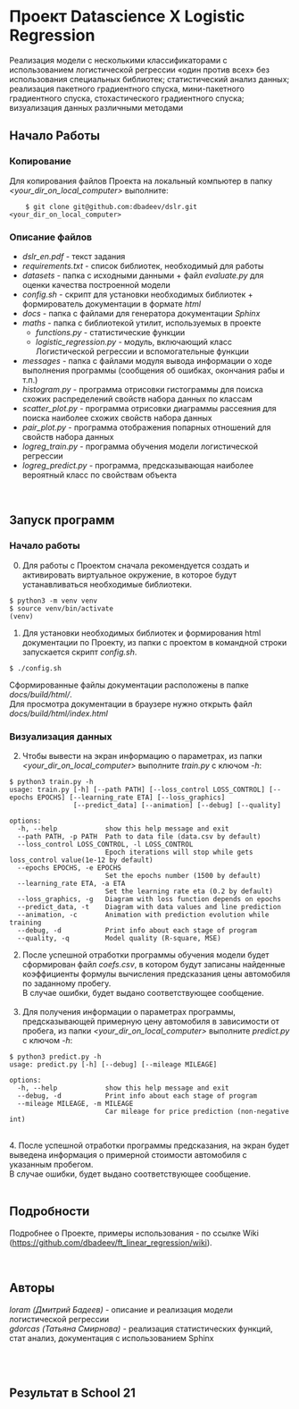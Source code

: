 # Проект Datascience X Logistic Regression
Реализация модели с несколькими классификаторами с использованием логистической регрессии «один против всех» без использования специальных библиотек; статистический анализ данных; реализация пакетного градиентного спуска, мини-пакетного градиентного спуска, стохастического градиентного спуска; визуализация данных различными методами

## Начало Работы

### Копирование
Для копирования файлов Проекта на локальный компьютер в папку *<your_dir_on_local_computer>* выполните:

```
    $ git clone git@github.com:dbadeev/dslr.git <your_dir_on_local_computer>
```

### Описание файлов
* *dslr_en.pdf* - текст задания
* *requirements.txt* - список библиотек, необходимый для работы 
* *datasets* - папка с исходными данными + файл _evaluate.py_ для оценки качества построенной модели  
* *config.sh* - скрипт для установки необходимых библиотек + формирователь документации в формате _html_
* *docs* - папка с файлами для генератора документации _Sphinx_
* *maths* - папка с библиотекой утилит, используемых в проекте
    + *functions.py* - статистические функции
    + *logistic_regression.py* - модуль, включающий класс Логистической регрессии и вспомогательные функции
* *messages* - папка с файлами модуля вывода информации о ходе выполнения программы (сообщения об ошибках, окончания рабы и т.п.)
* *histogram.py* - программа отрисовки гистограммы для поиска схожих распределений свойств набора данных по классам
* *scatter_plot.py* - программа отрисовки диаграммы рассеяния для поиска наиболее схожих свойств набора данных
* *pair_plot.py* - программа отображения попарных отношений для свойств набора данных
* *logreg_train.py* - программа обучения модели логистической регрессии
* *logreg_predict.py* - программа, предсказывающая наиболее вероятный класс по свойствам объекта
<br>

## Запуск программ
### Начало работы
0. Для работы с Проектом сначала рекомендуется создать и активировать виртуальное окружение, в которое будут устанавливаться необходимые библиотеки.
```
$ python3 -m venv venv
$ source venv/bin/activate
(venv)
```
1. Для установки необходимых библиотек и формирования html документации по Проекту, из папки с проектом в командной строки запускается скрипт _config.sh_. <br>
```
$ ./config.sh
```

Сформированные файлы документации расположены в папке _docs/build/html/_. <br> 
Для просмотра документации в браузере нужно открыть файл _docs/build/html/index.html_

### Визуализация данных
2. Чтобы вывести на экран информацию о параметрах, 
из папки *<your_dir_on_local_computer>* выполните *train.py* с ключом _-h_:

```
$ python3 train.py -h          
usage: train.py [-h] [--path PATH] [--loss_control LOSS_CONTROL] [--epochs EPOCHS] [--learning_rate ETA] [--loss_graphics]
                [--predict_data] [--animation] [--debug] [--quality]

options:
  -h, --help            show this help message and exit
  --path PATH, -p PATH  Path to data file (data.csv by default)
  --loss_control LOSS_CONTROL, -l LOSS_CONTROL
                        Epoch iterations will stop while gets loss_control value(1e-12 by default)
  --epochs EPOCHS, -e EPOCHS
                        Set the epochs number (1500 by default)
  --learning_rate ETA, -a ETA
                        Set the learning rate eta (0.2 by default)
  --loss_graphics, -g   Diagram with loss function depends on epochs
  --predict_data, -t    Diagram with data values and line prediction
  --animation, -c       Animation with prediction evolution while training
  --debug, -d           Print info about each stage of program
  --quality, -q         Model quality (R-square, MSE)

```

2. После успешной отработки программы обучения модели будет сформирован файл _coefs.csv_, в котором будут записаны найденные коэффициенты формулы вычисления предсказания цены автомобиля по заданному пробегу. <br>
В случае ошибки, будет выдано соответствующее сообщение. <br><br>
3. Для получения информации о параметрах программы, предсказывающей примерную цену автомобиля в зависимости от пробега, из папки *<your_dir_on_local_computer>* выполните *predict.py* с ключом _-h_:
```
$ python3 predict.py -h 
usage: predict.py [-h] [--debug] [--mileage MILEAGE]

options:
  -h, --help            show this help message and exit
  --debug, -d           Print info about each stage of program
  --mileage MILEAGE, -m MILEAGE
                        Car mileage for price prediction (non-negative int)
```
<br>
4. После успешной отработки программы предсказания, на экран будет выведена информация о примерной стоимости автомобиля с указанным пробегом.  <br>
В случае ошибки, будет выдано соответствующее сообщение. <br><br>

## Подробности

Подробнее о Проекте, примеры использования - по ссылке Wiki (https://github.com/dbadeev/ft_linear_regression/wiki).

<br>

## Авторы

*loram (Дмитрий Бадеев)* - описание и реализация модели логистической регрессии <br>
*gdorcas (Татьяна Смирнова)* - реализация статистических функций, стат анализ, документация с использованием Sphinx

<br><br>

## Результат в School 21

